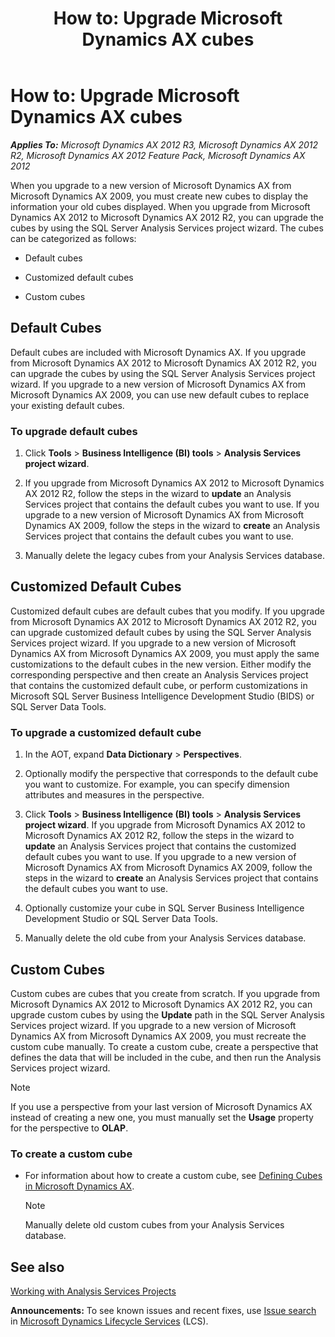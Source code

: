 ﻿---
title: 'How to: Upgrade Microsoft Dynamics AX cubes'
TOCTitle: 'How to: Upgrade cubes'
ms:assetid: 4cd62ae4-dc8c-4de0-8a1f-4ee49e6e6a8b
ms:mtpsurl: https://technet.microsoft.com/en-us/library/Gg731924(v=AX.60)
ms:contentKeyID: 35132852
ms.date: 04/18/2014
mtps_version: v=AX.60
---

# How to: Upgrade Microsoft Dynamics AX cubes 


_**Applies To:** Microsoft Dynamics AX 2012 R3, Microsoft Dynamics AX 2012 R2, Microsoft Dynamics AX 2012 Feature Pack, Microsoft Dynamics AX 2012_

When you upgrade to a new version of Microsoft Dynamics AX from Microsoft Dynamics AX 2009, you must create new cubes to display the information your old cubes displayed. When you upgrade from Microsoft Dynamics AX 2012 to Microsoft Dynamics AX 2012 R2, you can upgrade the cubes by using the SQL Server Analysis Services project wizard. The cubes can be categorized as follows:

  - Default cubes

  - Customized default cubes

  - Custom cubes

## Default Cubes

Default cubes are included with Microsoft Dynamics AX. If you upgrade from Microsoft Dynamics AX 2012 to Microsoft Dynamics AX 2012 R2, you can upgrade the cubes by using the SQL Server Analysis Services project wizard. If you upgrade to a new version of Microsoft Dynamics AX from Microsoft Dynamics AX 2009, you can use new default cubes to replace your existing default cubes.

### To upgrade default cubes

1.  Click **Tools** \> **Business Intelligence (BI) tools** \> **Analysis Services project wizard**.

2.  If you upgrade from Microsoft Dynamics AX 2012 to Microsoft Dynamics AX 2012 R2, follow the steps in the wizard to **update** an Analysis Services project that contains the default cubes you want to use. If you upgrade to a new version of Microsoft Dynamics AX from Microsoft Dynamics AX 2009, follow the steps in the wizard to **create** an Analysis Services project that contains the default cubes you want to use.

3.  Manually delete the legacy cubes from your Analysis Services database.

## Customized Default Cubes

Customized default cubes are default cubes that you modify. If you upgrade from Microsoft Dynamics AX 2012 to Microsoft Dynamics AX 2012 R2, you can upgrade customized default cubes by using the SQL Server Analysis Services project wizard. If you upgrade to a new version of Microsoft Dynamics AX from Microsoft Dynamics AX 2009, you must apply the same customizations to the default cubes in the new version. Either modify the corresponding perspective and then create an Analysis Services project that contains the customized default cube, or perform customizations in Microsoft SQL Server Business Intelligence Development Studio (BIDS) or SQL Server Data Tools.

### To upgrade a customized default cube

1.  In the AOT, expand **Data Dictionary** \> **Perspectives**.

2.  Optionally modify the perspective that corresponds to the default cube you want to customize. For example, you can specify dimension attributes and measures in the perspective.

3.  Click **Tools** \> **Business Intelligence (BI) tools** \> **Analysis Services project wizard**. If you upgrade from Microsoft Dynamics AX 2012 to Microsoft Dynamics AX 2012 R2, follow the steps in the wizard to **update** an Analysis Services project that contains the customized default cubes you want to use. If you upgrade to a new version of Microsoft Dynamics AX from Microsoft Dynamics AX 2009, follow the steps in the wizard to **create** an Analysis Services project that contains the default cubes you want to use.

4.  Optionally customize your cube in SQL Server Business Intelligence Development Studio or SQL Server Data Tools.

5.  Manually delete the old cube from your Analysis Services database.

## Custom Cubes

Custom cubes are cubes that you create from scratch. If you upgrade from Microsoft Dynamics AX 2012 to Microsoft Dynamics AX 2012 R2, you can upgrade custom cubes by using the **Update** path in the SQL Server Analysis Services project wizard. If you upgrade to a new version of Microsoft Dynamics AX from Microsoft Dynamics AX 2009, you must recreate the custom cube manually. To create a custom cube, create a perspective that defines the data that will be included in the cube, and then run the Analysis Services project wizard.


> [!NOTE]
> <P>If you use a perspective from your last version of Microsoft Dynamics AX instead of creating a new one, you must manually set the <STRONG>Usage</STRONG> property for the perspective to <STRONG>OLAP</STRONG>.</P>



### To create a custom cube

  - For information about how to create a custom cube, see [Defining Cubes in Microsoft Dynamics AX](defining-cubes-in-microsoft-dynamics-ax.md).
    

    > [!NOTE]
    > <P>Manually delete old custom cubes from your Analysis Services database.</P>



## See also

[Working with Analysis Services Projects](working-with-analysis-services-projects.md)

  
**Announcements:** To see known issues and recent fixes, use [Issue search](http://go.microsoft.com/fwlink/?linkid=389258) in [Microsoft Dynamics Lifecycle Services](http://go.microsoft.com/fwlink/?linkid=306505) (LCS).

